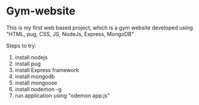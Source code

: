 # Gym-website
This is my first web based project, which is a gym website developed using "HTML, pug, CSS, JS, NodeJs, Express, MongoDB"

Steps to try:
1. install nodejs
2. install pug
3. install Express framework
4. install mongodb
5. install mongoose
6. install nodemon -g 
7. run application using "odemon app.js"
